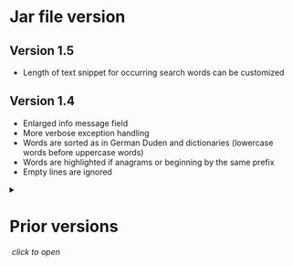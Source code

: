 # Jar file version

## Version 1.5
* Length of text snippet for occurring search words can be customized

## Version 1.4
* Enlarged info message field
* More verbose exception handling
* Words are sorted as in German Duden and dictionaries (lowercase words before uppercase words)
* Words are highlighted if anagrams or beginning by the same prefix
* Empty lines are ignored

<details><summary><h1>Prior versions</h1>&nbsp;<em>click to open</em></summary>
## Version 1.3
* New: Translation in German and French available

## Version 1.2
* New feature: Example search words from drop-down list
* UI revised

## Version 1.1
* New feature: Search terms can be entered and searched for.
* Status text fields made read-only
* Tab key navigation is enabled
* Includes check boxes to exclude numbers, etc. from the results.

## Verion 1.0
Basic algorithm works. Some UI elements prepared.
</details>

